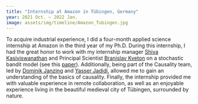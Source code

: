 ```yaml
---
title: "Internship at Amazon in Tübingen, Germany"
year: 2021 Oct. ~ 2022 Jan.
image: assets/img/timeline/Amazon_Tubingen.jpg
---
```

To acquire industrial experience, I did a four-month applied science internship at Amazon in the third year of my Ph.D.
During this internship, I had the great honor to work with my internship manager [Shiva Kasiviswanathan](http://www.shivakasiviswanathan.com/) and Principal Scientist [Branislav Kveton](https://bkveton.com/) on a stochastic bandit model (see this [paper](assets/file/UpBandits.pdf)).
Additionally, being part of the Causality team, led by [Dominik Janzing](https://janzing.github.io/) and [Yasser Jadidi](https://www.linkedin.com/in/yasser-jadidi-795139188/), allowed me to gain an understanding of the basics of causality.
Finally, the internship provided me with valuable experience in remote collaboration, as well as an enjoyable experience living in the beautiful medieval city of Tübingen, surrounded by nature.
